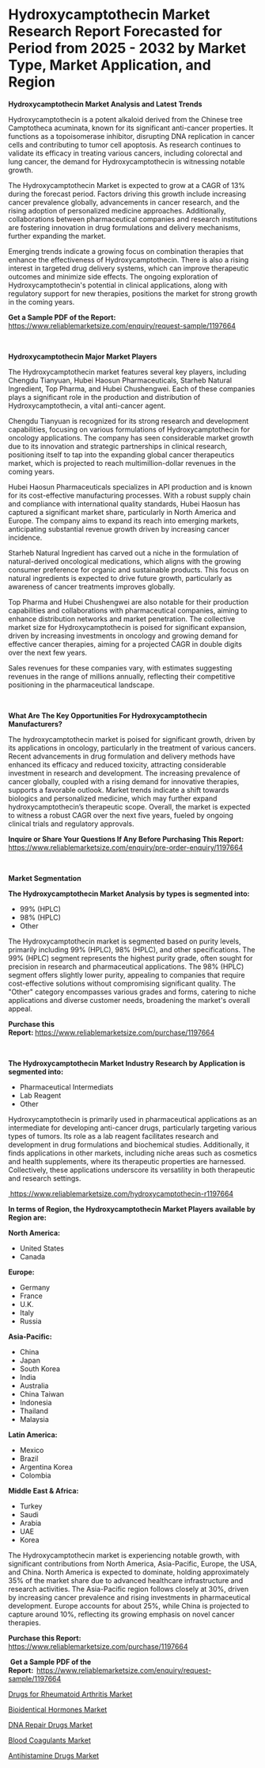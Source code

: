 <p><h1>Hydroxycamptothecin Market Research Report Forecasted for Period from 2025 -  2032 by Market Type, Market Application, and Region</h1></p><p><strong>Hydroxycamptothecin Market Analysis and Latest Trends</strong></p>
<p><p>Hydroxycamptothecin is a potent alkaloid derived from the Chinese tree Camptotheca acuminata, known for its significant anti-cancer properties. It functions as a topoisomerase inhibitor, disrupting DNA replication in cancer cells and contributing to tumor cell apoptosis. As research continues to validate its efficacy in treating various cancers, including colorectal and lung cancer, the demand for Hydroxycamptothecin is witnessing notable growth.</p><p>The Hydroxycamptothecin Market is expected to grow at a CAGR of 13% during the forecast period. Factors driving this growth include increasing cancer prevalence globally, advancements in cancer research, and the rising adoption of personalized medicine approaches. Additionally, collaborations between pharmaceutical companies and research institutions are fostering innovation in drug formulations and delivery mechanisms, further expanding the market. </p><p>Emerging trends indicate a growing focus on combination therapies that enhance the effectiveness of Hydroxycamptothecin. There is also a rising interest in targeted drug delivery systems, which can improve therapeutic outcomes and minimize side effects. The ongoing exploration of Hydroxycamptothecin's potential in clinical applications, along with regulatory support for new therapies, positions the market for strong growth in the coming years.</p></p>
<p><strong>Get a Sample PDF of the Report:&nbsp;</strong> <a href="https://www.reliablemarketsize.com/enquiry/request-sample/1197664?utm_campaign=2130&utm_medium=2&utm_source=Github&utm_content=ia&utm_term=08032025&utm_id=hydroxycamptothecin">https://www.reliablemarketsize.com/enquiry/request-sample/1197664</a></p>
<p>&nbsp;</p>
<p><strong>Hydroxycamptothecin Major Market Players</strong></p>
<p><p>The Hydroxycamptothecin market features several key players, including Chengdu Tianyuan, Hubei Haosun Pharmaceuticals, Starheb Natural Ingredient, Top Pharma, and Hubei Chushengwei. Each of these companies plays a significant role in the production and distribution of Hydroxycamptothecin, a vital anti-cancer agent.</p><p>Chengdu Tianyuan is recognized for its strong research and development capabilities, focusing on various formulations of Hydroxycamptothecin for oncology applications. The company has seen considerable market growth due to its innovation and strategic partnerships in clinical research, positioning itself to tap into the expanding global cancer therapeutics market, which is projected to reach multimillion-dollar revenues in the coming years.</p><p>Hubei Haosun Pharmaceuticals specializes in API production and is known for its cost-effective manufacturing processes. With a robust supply chain and compliance with international quality standards, Hubei Haosun has captured a significant market share, particularly in North America and Europe. The company aims to expand its reach into emerging markets, anticipating substantial revenue growth driven by increasing cancer incidence.</p><p>Starheb Natural Ingredient has carved out a niche in the formulation of natural-derived oncological medications, which aligns with the growing consumer preference for organic and sustainable products. This focus on natural ingredients is expected to drive future growth, particularly as awareness of cancer treatments improves globally.</p><p>Top Pharma and Hubei Chushengwei are also notable for their production capabilities and collaborations with pharmaceutical companies, aiming to enhance distribution networks and market penetration. The collective market size for Hydroxycamptothecin is poised for significant expansion, driven by increasing investments in oncology and growing demand for effective cancer therapies, aiming for a projected CAGR in double digits over the next few years. </p><p>Sales revenues for these companies vary, with estimates suggesting revenues in the range of millions annually, reflecting their competitive positioning in the pharmaceutical landscape.</p></p>
<p>&nbsp;</p>
<p><strong>What Are The Key Opportunities For Hydroxycamptothecin Manufacturers?</strong></p>
<p><p>The hydroxycamptothecin market is poised for significant growth, driven by its applications in oncology, particularly in the treatment of various cancers. Recent advancements in drug formulation and delivery methods have enhanced its efficacy and reduced toxicity, attracting considerable investment in research and development. The increasing prevalence of cancer globally, coupled with a rising demand for innovative therapies, supports a favorable outlook. Market trends indicate a shift towards biologics and personalized medicine, which may further expand hydroxycamptothecin’s therapeutic scope. Overall, the market is expected to witness a robust CAGR over the next five years, fueled by ongoing clinical trials and regulatory approvals.</p></p>
<p><strong>Inquire or Share Your Questions If Any Before Purchasing This Report:</strong> <a href="https://www.reliablemarketsize.com/enquiry/pre-order-enquiry/1197664?utm_campaign=2130&utm_medium=2&utm_source=Github&utm_content=ia&utm_term=08032025&utm_id=hydroxycamptothecin">https://www.reliablemarketsize.com/enquiry/pre-order-enquiry/1197664</a></p>
<p>&nbsp;</p>
<p><strong>Market Segmentation</strong></p>
<p><strong>The Hydroxycamptothecin Market Analysis by types is segmented into:</strong></p>
<p><ul><li>99% (HPLC)</li><li>98% (HPLC)</li><li>Other</li></ul></p>
<p><p>The Hydroxycamptothecin market is segmented based on purity levels, primarily including 99% (HPLC), 98% (HPLC), and other specifications. The 99% (HPLC) segment represents the highest purity grade, often sought for precision in research and pharmaceutical applications. The 98% (HPLC) segment offers slightly lower purity, appealing to companies that require cost-effective solutions without compromising significant quality. The "Other" category encompasses various grades and forms, catering to niche applications and diverse customer needs, broadening the market's overall appeal.</p></p>
<p><strong>Purchase this Report:&nbsp;</strong><a href="https://www.reliablemarketsize.com/purchase/1197664?utm_campaign=2130&utm_medium=2&utm_source=Github&utm_content=ia&utm_term=08032025&utm_id=hydroxycamptothecin">https://www.reliablemarketsize.com/purchase/1197664</a></p>
<p>&nbsp;</p>
<p><strong>The Hydroxycamptothecin Market Industry Research by Application is segmented into:</strong></p>
<p><ul><li>Pharmaceutical Intermediats</li><li>Lab Reagent</li><li>Other</li></ul></p>
<p><p>Hydroxycamptothecin is primarily used in pharmaceutical applications as an intermediate for developing anti-cancer drugs, particularly targeting various types of tumors. Its role as a lab reagent facilitates research and development in drug formulations and biochemical studies. Additionally, it finds applications in other markets, including niche areas such as cosmetics and health supplements, where its therapeutic properties are harnessed. Collectively, these applications underscore its versatility in both therapeutic and research settings.</p></p>
<p><a href="https://www.reliablemarketsize.com/hydroxycamptothecin-r1197664?utm_campaign=2130&utm_medium=2&utm_source=Github&utm_content=ia&utm_term=08032025&utm_id=hydroxycamptothecin">&nbsp;https://www.reliablemarketsize.com/hydroxycamptothecin-r1197664</a></p>
<p><strong>In terms of Region, the Hydroxycamptothecin Market Players available by Region are:</strong></p>
<p>
    <p> <strong> North America: </strong>
        <ul>
            <li>United States</li>
            <li>Canada</li>
        </ul>
        </p> 
    <p> <strong> Europe: </strong>
        <ul>
            <li>Germany</li>
            <li>France</li>
            <li>U.K.</li>
            <li>Italy</li>
            <li>Russia</li>
        </ul>
        </p> 
    <p> <strong> Asia-Pacific: </strong>
        <ul>
            <li>China</li>
            <li>Japan</li>
            <li>South Korea</li>
            <li>India</li>
            <li>Australia</li>
            <li>China Taiwan</li>
            <li>Indonesia</li>
            <li>Thailand</li>
            <li>Malaysia</li>
        </ul>
        </p> 
    <p> <strong> Latin America: </strong>
        <ul>
            <li>Mexico</li>
            <li>Brazil</li>
            <li>Argentina Korea</li>
            <li>Colombia</li>
        </ul>
        </p> 
    <p> <strong> Middle East & Africa: </strong>
        <ul>
            <li>Turkey</li>
            <li>Saudi</li>
            <li>Arabia</li>
            <li>UAE</li>
            <li>Korea</li>
        </ul>
    </p>
    </p>
<p><p>The Hydroxycamptothecin market is experiencing notable growth, with significant contributions from North America, Asia-Pacific, Europe, the USA, and China. North America is expected to dominate, holding approximately 35% of the market share due to advanced healthcare infrastructure and research activities. The Asia-Pacific region follows closely at 30%, driven by increasing cancer prevalence and rising investments in pharmaceutical development. Europe accounts for about 25%, while China is projected to capture around 10%, reflecting its growing emphasis on novel cancer therapies.</p></p>
<p><strong>Purchase this Report: </strong><a href="https://www.reliablemarketsize.com/purchase/1197664?utm_campaign=2130&utm_medium=2&utm_source=Github&utm_content=ia&utm_term=08032025&utm_id=hydroxycamptothecin">https://www.reliablemarketsize.com/purchase/1197664</a></p>
<p>&nbsp;<strong>Get a Sample PDF of the Report:&nbsp;&nbsp;</strong><a href="https://www.reliablemarketsize.com/enquiry/request-sample/1197664?utm_campaign=2130&utm_medium=2&utm_source=Github&utm_content=ia&utm_term=08032025&utm_id=hydroxycamptothecin">https://www.reliablemarketsize.com/enquiry/request-sample/1197664</a></p>
<p><strong></strong></p>
<p><p><a href="https://github.com/santosh758595/Market-Research-Report-List-7/blob/main/drugs-for-rheumatoid-arthritis-market.md?utm_campaign=2130&utm_medium=2&utm_source=Github&utm_content=ia&utm_term=08032025&utm_id=hydroxycamptothecin">Drugs for Rheumatoid Arthritis Market</a></p><p><a href="https://github.com/awwqamet/Market-Research-Report-List-1/blob/main/bioidentical-hormones-market.md?utm_campaign=2130&utm_medium=2&utm_source=Github&utm_content=ia&utm_term=08032025&utm_id=hydroxycamptothecin">Bioidentical Hormones Market</a></p><p><a href="https://github.com/phillpfantis/Market-Research-Report-List-1/blob/main/dna-repair-drugs-market.md?utm_campaign=2130&utm_medium=2&utm_source=Github&utm_content=ia&utm_term=08032025&utm_id=hydroxycamptothecin">DNA Repair Drugs Market</a></p><p><a href="https://github.com/stuwinawisa/Market-Research-Report-List-1/blob/main/blood-coagulants-market.md?utm_campaign=2130&utm_medium=2&utm_source=Github&utm_content=ia&utm_term=08032025&utm_id=hydroxycamptothecin">Blood Coagulants Market</a></p><p><a href="https://github.com/marcayaminig/Market-Research-Report-List-1/blob/main/antihistamine-drugs-market.md?utm_campaign=2130&utm_medium=2&utm_source=Github&utm_content=ia&utm_term=08032025&utm_id=hydroxycamptothecin">Antihistamine Drugs Market</a></p></p>